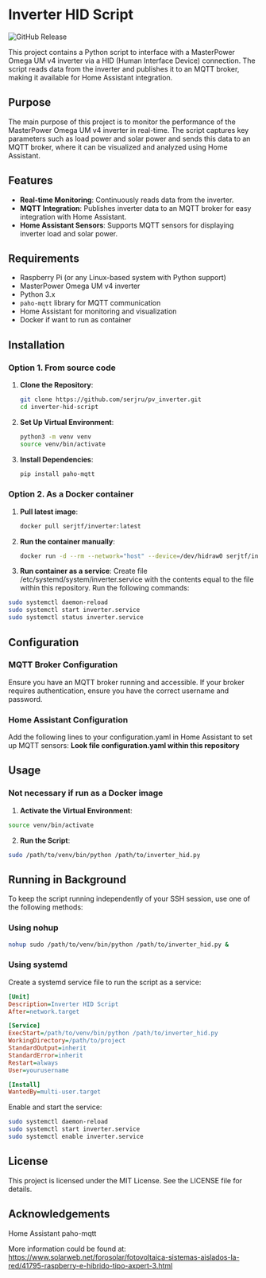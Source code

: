 # Inverter HID Script
![GitHub Release](https://img.shields.io/github/v/release/serjru/pv_inverter)


This project contains a Python script to interface with a MasterPower Omega UM v4 inverter via a HID (Human Interface Device) connection. The script reads data from the inverter and publishes it to an MQTT broker, making it available for Home Assistant integration.

## Purpose

The main purpose of this project is to monitor the performance of the MasterPower Omega UM v4 inverter in real-time. The script captures key parameters such as load power and solar power and sends this data to an MQTT broker, where it can be visualized and analyzed using Home Assistant.

## Features

- **Real-time Monitoring**: Continuously reads data from the inverter.
- **MQTT Integration**: Publishes inverter data to an MQTT broker for easy integration with Home Assistant.
- **Home Assistant Sensors**: Supports MQTT sensors for displaying inverter load and solar power.

## Requirements

- Raspberry Pi (or any Linux-based system with Python support)
- MasterPower Omega UM v4 inverter
- Python 3.x
- `paho-mqtt` library for MQTT communication
- Home Assistant for monitoring and visualization
- Docker if want to run as container

## Installation

### Option 1. From source code

1. **Clone the Repository**:
   ```bash
   git clone https://github.com/serjru/pv_inverter.git
   cd inverter-hid-script
   ```

2. **Set Up Virtual Environment**:

    ```bash
    python3 -m venv venv
    source venv/bin/activate
    ```

3. **Install Dependencies**:
    ```bash
    pip install paho-mqtt
    ```

### Option 2. As a Docker container

1. **Pull latest image**:
   ```bash
   docker pull serjtf/inverter:latest
   ```

2. **Run the container manually**:
   ```bash
   docker run -d --rm --network="host" --device=/dev/hidraw0 serjtf/inverter:latest
   ```

3. **Run container as a service**:
Create file /etc/systemd/system/inverter.service with the contents equal to the file within this repository.
Run the following commands:
```bash
sudo systemctl daemon-reload
sudo systemctl start inverter.service
sudo systemctl status inverter.service
```

## Configuration

### MQTT Broker Configuration
Ensure you have an MQTT broker running and accessible. If your broker requires authentication, ensure you have the correct username and password.

### Home Assistant Configuration
Add the following lines to your configuration.yaml in Home Assistant to set up MQTT sensors:
**Look file configuration.yaml within this repository**


## Usage
### Not necessary if run as a Docker image

1. **Activate the Virtual Environment**:

```bash
source venv/bin/activate
```

2. **Run the Script**:

```bash
sudo /path/to/venv/bin/python /path/to/inverter_hid.py
```

## Running in Background
To keep the script running independently of your SSH session, use one of the following methods:

### Using nohup

```bash
nohup sudo /path/to/venv/bin/python /path/to/inverter_hid.py &
```

### Using systemd

Create a systemd service file to run the script as a service:

```ini
[Unit]
Description=Inverter HID Script
After=network.target

[Service]
ExecStart=/path/to/venv/bin/python /path/to/inverter_hid.py
WorkingDirectory=/path/to/project
StandardOutput=inherit
StandardError=inherit
Restart=always
User=yourusername

[Install]
WantedBy=multi-user.target
```

Enable and start the service:

```bash
sudo systemctl daemon-reload
sudo systemctl start inverter.service
sudo systemctl enable inverter.service
```

## License

This project is licensed under the MIT License. See the LICENSE file for details.

## Acknowledgements

Home Assistant
paho-mqtt


More information could be found at:
https://www.solarweb.net/forosolar/fotovoltaica-sistemas-aislados-la-red/41795-raspberry-e-hibrido-tipo-axpert-3.html